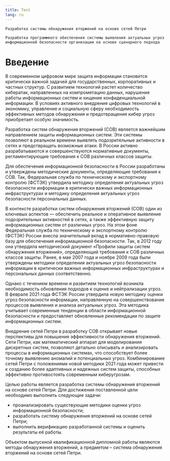 ```yaml
---
title: Test
lang: ru
---
```


    Разработка системы обнаружения вторжений на основе сетей Петри

    Разработка программного обеспечения системы выявления актуальных угроз информационной безопасности организации на основе сценарного подхода

# Введение

В современном цифровом мире защита информации становится критически важной задачей для государственных, корпоративных и частных структур. С развитием технологий растет количество кибератак, направленных на компрометацию данных, нарушение работы информационных систем и хищение конфиденциальной информации. В условиях активного внедрения цифровых технологий в экономику, управление и социальную сферу необходимость эффективных методов обнаружения и предотвращения кибер угроз приобретает особую значимость.

Разработка систем обнаружения вторжений (СОВ) является важнейшим направлением защиты информационных систем. Эти системы позволяют в реальном времени выявлять подозрительные активности в сетях и предотвращать возможные атаки. В России активно разрабатываются и совершенствуются нормативные документы, регламентирующие требования к СОВ различных классов защиты.

Для обеспечения информационной безопасности в России разработаны и утверждены методические документы, определяющие требования к СОВ. Так, Федеральная служба по техническому и экспортному контролю (ФСТЭК) утвердила методику определения актуальных угроз безопасности информации в критически важных информационных инфраструктурах и методику определения актуальных угроз безопасности персональных данных.

В контексте разработки систем обнаружения вторжений (СОВ) один из ключевых аспектов — обеспечить реальное и оперативное выявление подозрительных активностей в сетях, а также эффективную защиту информационных систем от различных угроз. На этом фоне Федеральная служба по техническому и экспортному контролю (ФСТЭК) России внесла значительный вклад в нормативно-правовую базу для обеспечения информационной безопасности. Так, в 2012 году она утвердила методический документ «Профили защиты систем обнаружения вторжений», определяющий требования к СОВ различных классов защиты. Ранее, в мае 2007 года и ноябре 2009 года были утверждены методики определения актуальных угроз безопасности информации в критически важных информационных инфраструктурах и персональных данных соответственно.

Однако с течением времени и развитием технологий возникла необходимость обновления подходов к оценке и нейтрализации угроз. В феврале 2021 года ФСТЭК России утвердила новую методику оценки угроз безопасности информации, направленную на совершенствование процессов выявления и анализа актуальных угроз. Эта методика учитывает современные тенденции в области информационной безопасности и предоставляет обновленные рекомендации по защите информационных систем.

Внедрение сетей Петри в разработку СОВ открывает новые перспективы для повышения эффективности обнаружения вторжений. Сети Петри, как математический аппарат для моделирования дискретных систем, позволяют детально описывать и анализировать процессы в информационных системах, что способствует более точному выявлению аномалий и потенциальных угроз. Комбинирование сетей Петри с положениями новой методики 2021 года может привести к созданию более адаптивных и надежных систем защиты, способных эффективно противостоять современным киберугрозам.

Целью работы является разработка системы обнаружения вторжений на основе сетей Петри. Для достижения поставленной цели необходимо выполнить следующие задачи:

- проанализировать существующие методики оценки угроз информационной безопасности;
- разработать систему обнаружения вторжений на основе сетей Петри;
- выполнить верификацию разработанной системы и оценить результаты её работы.

Объектом выпускной квалификационной дипломной работы являются методы обнаружения вторжений, а предметом – система обнаружения вторжений на основе сетей Петри.
